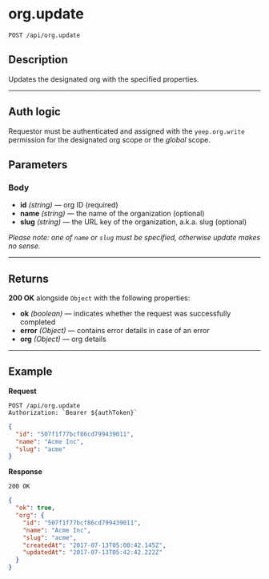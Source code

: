 # org.update

`POST /api/org.update`

## Description

Updates the designated org with the specified properties.

---

## Auth logic

Requestor must be authenticated and assigned with the `yeep.org.write` permission for the designated org scope or the _global_ scope.

## Parameters

### Body

- **id** _(string)_ — org ID (required)
- **name** _(string)_ — the name of the organization (optional)
- **slug** _(string)_ — the URL key of the organization, a.k.a. slug (optional)

_Please note: one of `name` or `slug` must be specified, otherwise update makes no sense._

---

## Returns

**200 OK** alongside `Object` with the following properties:

- **ok** _(boolean)_ — indicates whether the request was successfully completed
- **error** _(Object)_ — contains error details in case of an error
- **org** _(Object)_ — org details

---

## Example

**Request**

```
POST /api/org.update
Authorization: `Bearer ${authToken}`
```

```json
{
  "id": "507f1f77bcf86cd799439011",
  "name": "Acme Inc",
  "slug": "acme"
}
```

**Response**

`200 OK`

```json
{
  "ok": true,
  "org": {
    "id": "507f1f77bcf86cd799439011",
    "name": "Acme Inc",
    "slug": "acme",
    "createdAt": "2017-07-13T05:00:42.145Z",
    "updatedAt": "2017-07-13T05:42:42.222Z"
  }
}
```
